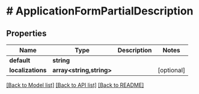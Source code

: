 # # ApplicationFormPartialDescription

## Properties

Name | Type | Description | Notes
------------ | ------------- | ------------- | -------------
**default** | **string** |  |
**localizations** | **array<string,string>** |  | [optional]

[[Back to Model list]](../../README.md#models) [[Back to API list]](../../README.md#endpoints) [[Back to README]](../../README.md)

